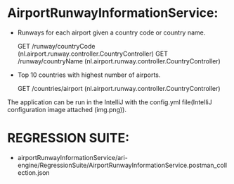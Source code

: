 AirportRunwayInformationService:
===============================
- Runways for each airport given a country code or country name.

  GET     /runway/countryCode (nl.airport.runway.controller.CountryController)
  GET     /runway/countryName (nl.airport.runway.controller.CountryController)

- Top 10 countries with highest number of airports.

  GET     /countries/airport (nl.airport.runway.controller.CountryController)

The application can be run in the IntelliJ with the config.yml file(IntelliJ configuration image attached (img.png)).

REGRESSION SUITE:
================
- airportRunwayInformationService/ari-engine/RegressionSuite/AirportRunwayInformationService.postman_collection.json

